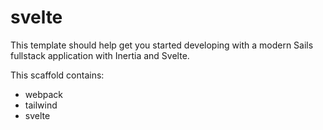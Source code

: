 # svelte

This template should help get you started developing with a modern Sails fullstack application with Inertia and Svelte.

This scaffold contains:

- webpack
- tailwind
- svelte
